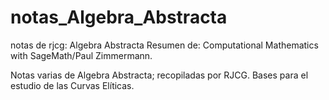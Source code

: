 # notas_Algebra_Abstracta
notas de rjcg: Algebra Abstracta Resumen de: Computational Mathematics with SageMath/Paul Zimmermann.

Notas varias de Algebra Abstracta; recopiladas por RJCG. Bases para el estudio de las Curvas Elíticas.
